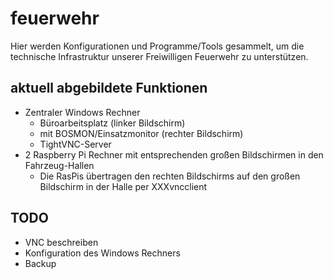 # feuerwehr

Hier werden Konfigurationen und Programme/Tools gesammelt, um die technische Infrastruktur unserer Freiwilligen Feuerwehr zu unterstützen.

## aktuell abgebildete Funktionen

* Zentraler Windows Rechner
    * Büroarbeitsplatz (linker Bildschirm)
    * mit BOSMON/Einsatzmonitor (rechter Bildschirm)
    * TightVNC-Server
* 2 Raspberry Pi Rechner mit entsprechenden großen Bildschirmen in den Fahrzeug-Hallen
    * Die RasPis übertragen den rechten Bildschirms auf den großen Bildschirm in der Halle per XXXvncclient

## TODO
* VNC beschreiben
* Konfiguration des Windows Rechners
* Backup